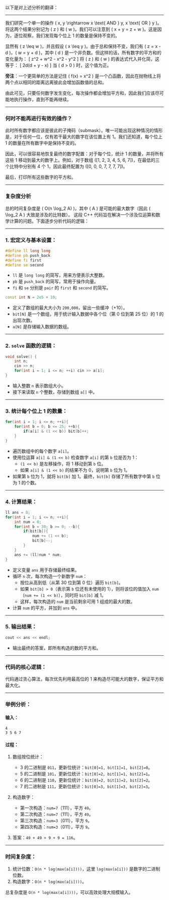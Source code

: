 以下是对上述分析的翻译：

---

我们研究一个单一的操作 \( x, y \rightarrow x \text{ AND } y, x \text{ OR } y \)。将这两个结果分别记为 \( z \) 和 \( w \)。我们可以注意到 \( x + y = z + w \)。这是因为，逐位观察，我们发现每个位上 1 的数量是保持不变的。

显然有 \( z \leq w \)，并且假设 \( x \leq y \)。由于总和保持不变，我们有 \( z = x - d \)，\( w = y + d \)，其中 \( d \) 是一个非负数。但这样的话，所有数字的平方和的变化量为：
\[
z^2 + w^2 - x^2 - y^2
\]
将 \( z \) 和 \( w \) 的表达式代入并化简，这等于：
\[
2d(d + y - x)
\]
当 \( d > 0 \) 时，这个值为正。

**旁注**：一个更简单的方法是记住 \( f(x) = x^2 \) 是一个凸函数，因此在抛物线上将两个点以相同的距离远离彼此会增加函数值的总和。

由此可见，只要任何数字发生变化，每次操作都会增加平方和，因此我们应该尽可能地执行操作，直到不能再继续。

---

### **何时不能再进行有效的操作？**
此时所有数字都应该是彼此的子掩码（submask）。唯一可能出现这种情况的情形是，对于任何一位，仅有若干最大的数字在该位置上有 1。我们还知道，每个位上 1 的数量在所有数字中是保持不变的。

因此，可以很容易地恢复最终的数字配置：对于每个位，统计 1 的数量，并将所有这些 1 移动到最大的数字上。例如，对于数组 \([1, 2, 3, 4, 5, 6, 7]\)，在最低的三个比特中分别有 4 个 1，因此最终配置为 \([0, 0, 0, 7, 7, 7, 7]\)。

最后，打印所有这些数字的平方和。

---

### **复杂度分析**
总的时间复杂度是 \( O(n \log_2 A) \)，其中 \( A \) 是可能的最大数字（因此 \( \log_2 A \) 大致是涉及的比特数）。
这段 C++ 代码旨在解决一个涉及位运算和数学计算的问题。下面逐步分析代码的逻辑：

---

### 1. **宏定义与基本设置：**
```cpp
#define ll long long
#define pb push_back
#define fi first
#define se second
```
- `ll` 是 `long long` 的简写，用来方便表示大整数。
- `pb` 是 `push_back` 的简写，常用于操作向量。
- `fi` 和 `se` 分别是 `pair` 的 `first` 和 `second` 的简写。

```cpp
const int N = 2e5 + 10;
```
- 定义了数组的最大大小为 `200,000`，留出一些缓冲（+10）。
- `bit[N]` 是一个数组，用于统计输入数据中各个位（第 0 位到第 25 位）的 1 的出现次数。
- `a[N]` 是存储输入数据的数组。

---

### 2. **`solve` 函数的逻辑：**
```cpp
void solve() {
    int n;
    cin >> n;
    for(int i = 1; i <= n; ++i) cin >> a[i];
}
```
- 输入整数 `n` 表示数组大小。
- 接下来读取 `n` 个整数，存储到数组 `a[]` 中。

---

### 3. **统计每个位上 1 的数量：**
```cpp
for(int i = 1; i <= n; ++i){
    for(int b = 0; b <= 25; ++b){
        if(a[i] & (1 << b)) bit[b]++;
    }
}
```
- 遍历数组中的每个数字 `a[i]`。
- 使用位运算 `a[i] & (1 << b)` 检查数字 `a[i]` 的第 `b` 位是否为 1：
  - `(1 << b)` 是左移操作，将 1 移动到第 `b` 位。
  - 如果 `a[i] & (1 << b)` 的结果不为 0，说明第 `b` 位为 1。
- 如果第 `b` 位为 1，就将 `bit[b]` 加 1。最终，`bit[b]` 存储了所有数字中第 `b` 位为 1 的个数。

---

### 4. **计算结果：**
```cpp
ll ans = 0;
for(int i = 1; i <= n; ++i){
    int num = 0;
    for(int b = 30; b >= 0; --b){
        if(bit[b]){
            num += (1 << b);
            bit[b]--;
        }
    }
    ans += (ll)num * num;
}
```
- 定义变量 `ans` 用于存储最终结果。
- 循环 `n` 次，每次构造一个新数字 `num`：
  - 按位从高到低（从第 30 位到第 0 位）遍历 `bit[b]`。
  - 如果 `bit[b] > 0`（表示第 `b` 位还有未使用的 1），则将该位的值加入 `num`（`num += (1 << b)`），同时将 `bit[b]` 减 1。
  - 这样，每次构造的 `num` 是当前剩余可用 1 组成的最大的数。
- 计算 `num` 的平方，并加到 `ans` 中。

---

### 5. **输出结果：**
```cpp
cout << ans << endl;
```
- 输出最终的答案，即所有构造的数的平方和。

---

### **代码的核心逻辑：**
代码通过贪心算法，每次优先利用最高位的 1 来构造尽可能大的数字，保证平方和最大化。

---

### **举例分析：**
#### 输入：
```
4
3 5 6 7
```
#### 过程：
1. 数组按位统计：
   - 3 的二进制是 `011`，更新位统计：`bit[0]=1, bit[1]=1, bit[2]=0`。
   - 5 的二进制是 `101`，更新位统计：`bit[0]=2, bit[1]=1, bit[2]=1`。
   - 6 的二进制是 `110`，更新位统计：`bit[0]=2, bit[1]=2, bit[2]=2`。
   - 7 的二进制是 `111`，更新位统计：`bit[0]=3, bit[1]=3, bit[2]=3`。

2. 构造数字：
   - 第一次构造：`num=7`（111），平方 `49`。
   - 第二次构造：`num=7`（111），平方 `49`。
   - 第三次构造：`num=3`（011），平方 `9`。
   - 第四次构造：`num=3`（011），平方 `9`。

3. 答案：`49 + 49 + 9 + 9 = 116`。

---

### **时间复杂度：**
1. 统计位数：`O(n * log(max(a[i])))`，这里 `log(max(a[i]))` 是数字的二进制位数。
2. 构造数字：`O(n * log(max(a[i])))`。

总复杂度是 `O(n * log(max(a[i])))`，可以高效处理大规模输入。